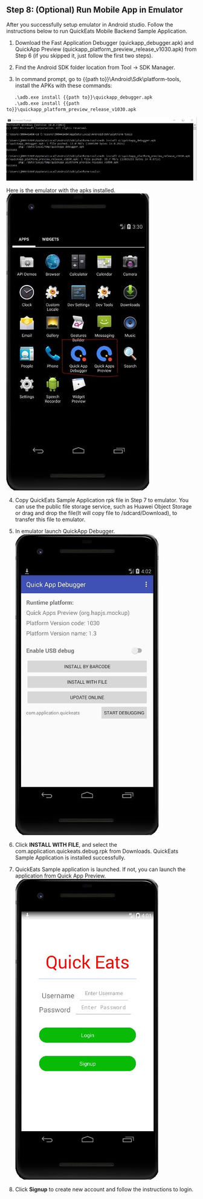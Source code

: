 ## Step 8:  (Optional) Run Mobile App in Emulator

After you successfully setup emulator in Android studio. Follow the instructions below to run QuickEats Mobile Backend Sample Application.

1.	Download the Fast Application Debugger (quickapp_debugger.apk) and QuickApp Preview (quickapp_platform_preview_release_v1030.apk) from Step 6 (if you skipped it, just follow the first two steps).

2.	 Find the Android SDK folder location from Tool -> SDK Manager.

3.	In command prompt, go to {{path to}}\Android\Sdk\platform-tools, install the APKs with these commands:  

```
   .\adb.exe install {{path to}}\quickapp_debugger.apk
   .\adb.exe install {{path to}}\quickapp_platform_preview_release_v1030.apk
```
![s9a](./imgs/s9a.jpg)

   Here is the emulator with the apks installed.  
![s9b](./imgs/s9b.jpg)

4.	Copy QuickEats Sample Application rpk file in Step 7 to emulator. You can use the public file storage service, such as Huawei Object Storage or drag and drop the file(It will copy file to /sdcard/Download), to transfer this file to emulator.

5.	In emulator launch QuickApp Debugger.  
![s9c](./imgs/s9c.jpg)

6.  Click **INSTALL WITH FILE**, and select the com.application.quickeats.debug.rpk from Downloads. QuickEats Sample Application is installed successfully.

7.	QuickEats Sample application is launched. If not, you can launch the application from Quick App Preview.  
![s9d](./imgs/s9d.png)

8.	Click **Signup** to create new account and follow the instructions to login.
